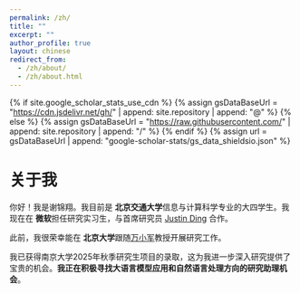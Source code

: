 ```yaml
---
permalink: /zh/
title: ""
excerpt: ""
author_profile: true
layout: chinese
redirect_from: 
  - /zh/about/
  - /zh/about.html
---
```


<link rel="stylesheet" href="https://cdnjs.cloudflare.com/ajax/libs/font-awesome/6.0.0/css/all.min.css">

{% if site.google_scholar_stats_use_cdn %}
{% assign gsDataBaseUrl = "https://cdn.jsdelivr.net/gh/" | append: site.repository | append: "@" %}
{% else %}
{% assign gsDataBaseUrl = "https://raw.githubusercontent.com/" | append: site.repository | append: "/" %}
{% endif %}
{% assign url = gsDataBaseUrl | append: "google-scholar-stats/gs_data_shieldsio.json" %}

<div class="cn-section">
  <h1 class="cn-section-title">关于我</h1>
  
  <p>你好！我是谢锦翔。我目前是<i class="fas fa-university"></i> <strong>北京交通大学</strong>信息与计算科学专业的大四学生。我现在在<i class="fab fa-microsoft"></i> <strong>微软</strong>担任研究实习生，与首席研究员 <a href="https://www.microsoft.com/en-us/research/people/juding/">Justin Ding</a> 合作。</p>
  
  <p>此前，我很荣幸能在<i class="fas fa-university"></i> <strong>北京大学</strong>跟随<a href="https://wanxiaojun.github.io/">万小军</a>教授开展研究工作。</p>
  
  <p>我已获得南京大学2025年秋季研究生项目的录取，这为我进一步深入研究提供了宝贵的机会。<strong>我正在积极寻找大语言模型应用和自然语言处理方向的研究助理机会</strong>。</p>